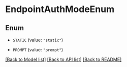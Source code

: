 # EndpointAuthModeEnum

## Enum


* `STATIC` (value: `"static"`)

* `PROMPT` (value: `"prompt"`)


[[Back to Model list]](../README.md#documentation-for-models) [[Back to API list]](../README.md#documentation-for-api-endpoints) [[Back to README]](../README.md)


